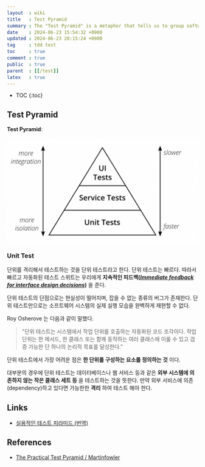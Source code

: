 ```yaml
---
layout  : wiki
title   : Test Pyramid
summary : The "Test Pyramid" is a metaphor that tells us to group software tests into buckets of different granularity
date    : 2024-06-23 15:54:32 +0900
updated : 2024-06-23 20:15:24 +0900
tag     : tdd test
toc     : true
comment : true
public  : true
parent  : [[/test]]
latex   : true
---
```

* TOC
{:toc}

## Test Pyramid

__Test Pyramid__:

![](/resource/wiki/test-the-practical-test-pyramid/tesy-pyramid.png)

### Unit Test

단위를 격리해서 테스트하는 것을 단위 테스트라고 한다. 단위 테스트는 빠르다. 따라서 빠르고 자동화된 테스트 스위트는 우리에게 __지속적인 피드백(_[Immediate feedback for interface design decisions](https://baekjungho.github.io/wiki/tdd/tdd-interface-design-decisions/)_)__ 을 준다.

단위 테스트의 단점으로는 현실성이 떨어지며, 잡을 수 없는 종류의 버그가 존재한다. 단위 테스트만으로는 소프트웨어 시스템의 실제 실행 모습을 완벽하게 재현할 수 없다.

Roy Osherove 는 다음과 같이 말했다.

> "단위 테스트는 시스템에서 작업 단위를 호출하는 자동화된 코드 조각이다. 작업 단위는 한 메서드, 한 클래스 또는 함께 동작하는 여러 클래스에 이룰 수 있고 검증 가능한 단 하나의 논리적 목표를 달성한다."

단위 테스트에서 가장 어려운 점은 __한 단위를 구성하는 요소를 정의하는 것__ 이다.

대부분의 경우에 단위 테스트는 데이터베이스나 웹 서비스 등과 같은 __외부 시스템에 의존하지 않는 작은 클래스 세트 등__ 을 테스트하는 것을 뜻한다.
만약 외부 서비스에 의존(dependency)하고 있다면 가능한한 __격리__ 하여 테스트 해야 한다.

## Links

- [실용적인 테스트 피라미드 (번역)](https://www.integer.blog/practical-test-pyramid/)

## References

- [The Practical Test Pyramid / Martinfowler](https://martinfowler.com/articles/practical-test-pyramid.html)